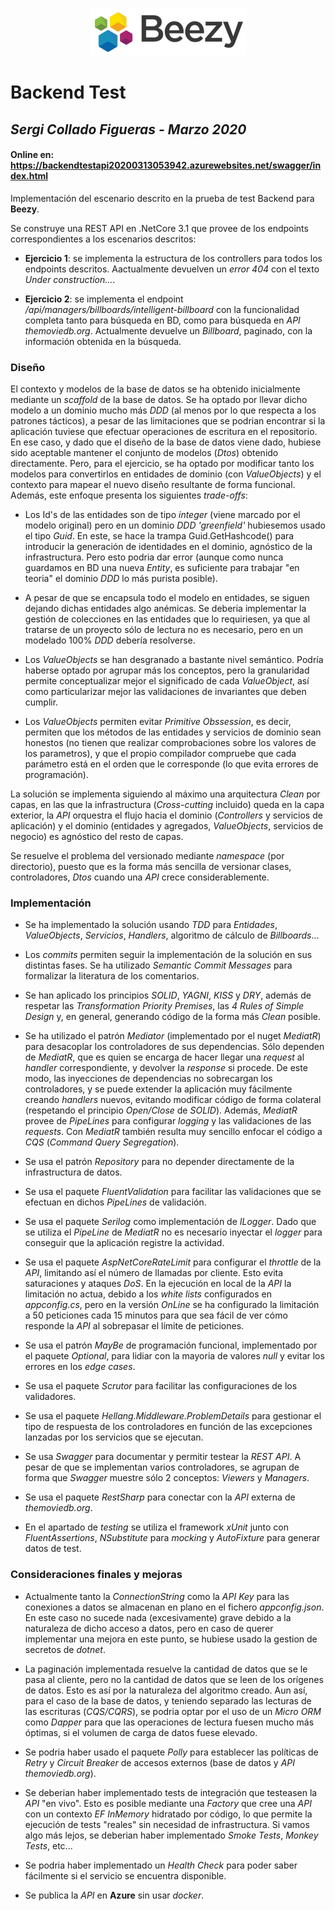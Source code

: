 <p align="center">
  <img src="/doc/logo.png" />  
</p>

# Backend Test
## _Sergi Collado Figueras - Marzo 2020_

#### Online en: https://backendtestapi20200313053942.azurewebsites.net/swagger/index.html

Implementación del escenario descrito en la prueba de test Backend para __Beezy__.

Se construye una REST API en .NetCore 3.1 que provee de los endpoints correspondientes a los escenarios descritos:

- __Ejercicio 1__: se implementa la estructura de los controllers para todos los endpoints descritos. Aactualmente devuelven un _error 404_ con el texto _Under construction..._.

- __Ejercicio 2__: se implementa el endpoint _/api/managers/billboards/intelligent-billboard_ con la funcionalidad completa tanto para búsqueda en BD, como para búsqueda en _API themoviedb.org_. Actualmente devuelve un _Billboard_, paginado, con la información obtenida en la búsqueda.

### Diseño

El contexto y modelos de la base de datos se ha obtenido inicialmente mediante un _scaffold_ de la base de datos. Se ha optado por llevar dicho modelo a un dominio mucho más _DDD_ (al menos por lo que respecta a los patrones tácticos), a pesar de las limitaciones que se podrian encontrar si la aplicación tuviese que efectuar operaciones de escritura en el repositorio. En ese caso, y dado que el diseño de la base de datos viene dado, hubiese sido aceptable mantener el conjunto de modelos (_Dtos_) obtenido directamente. Pero, para el ejercicio, se ha optado por modificar tanto los modelos para convertirlos en entidades de dominio (con _ValueObjects_) y el contexto para mapear el nuevo diseño resultante de forma funcional. Además, este enfoque presenta los siguientes _trade-offs_:

* Los Id's de las entidades son de tipo _integer_ (viene marcado por el modelo original) pero en un dominio _DDD 'greenfield'_ hubiesemos usado el tipo _Guid_. En este, se hace la trampa Guid.GetHashcode() para introducir la generación de identidades en el dominio, agnóstico de la infrastructura. Pero esto podria dar error (aunque como nunca guardamos en BD una nueva _Entity_, es suficiente para trabajar "en teoria" el dominio _DDD_ lo más purista posible).

* A pesar de que se encapsula todo el modelo en entidades, se siguen dejando dichas entidades algo anémicas. Se deberia implementar la gestión de colecciones en las entidades que lo requiriesen, ya que al tratarse de un proyecto sólo de lectura no es necesario, pero en un modelado 100% _DDD_ debería resolverse.

* Los _ValueObjects_ se han desgranado a bastante nivel semántico. Podría haberse optado por agrupar más los conceptos, pero la granularidad permite conceptualizar mejor el significado de cada _ValueObject_, así como particularizar mejor las validaciones de invariantes que deben cumplir.

* Los _ValueObjects_ permiten evitar _Primitive Obssession_, es decir, permiten que los métodos de las entidades y servicios de dominio sean honestos (no tienen que realizar comprobaciones sobre los valores de los parametros), y que el propio compilador compruebe que cada parámetro está en el orden que le corresponde (lo que evita errores de programación).

La solución se implementa siguiendo al máximo una arquitectura _Clean_ por capas, en las que la infrastructura (_Cross-cutting_ incluido) queda en la capa exterior, la _API_ orquestra el flujo hacia el dominio (_Controllers_ y servicios de aplicación) y el dominio (entidades y agregados, _ValueObjects_, servicios de negocio) es agnóstico del resto de capas.

Se resuelve el problema del versionado mediante _namespace_ (por directorio), puesto que es la forma más sencilla de versionar clases, controladores, _Dtos_ cuando una _API_ crece considerablemente.

### Implementación

* Se ha implementado la solución usando _TDD_ para _Entidades_, _ValueObjects_, _Servicios_, _Handlers_, algoritmo de cálculo de _Billboards_...

* Los _commits_ permiten seguir la implementación de la solución en sus distintas fases. Se ha utilizado _Semantic Commit Messages_ para formalizar la literatura de los comentarios.

* Se han aplicado los principios _SOLID_, _YAGNI_, _KISS_ y _DRY_, además de respetar las _Transformation Priority Premises_, las _4 Rules of Simple Design_ y, en general, generando código de la forma más _Clean_ posible.

* Se ha utilizado el patrón _Mediator_ (implementado por el nuget _MediatR_) para desacoplar los controladores de sus dependencias. Sólo dependen de _MediatR_, que es quien se encarga de hacer llegar una _request_ al _handler_ correspondiente, y devolver la _response_ si procede. De este modo, las inyecciones de dependencias no sobrecargan los controladores, y se puede extender la aplicación muy fácilmente creando _handlers_ nuevos, evitando modificar código de forma colateral (respetando el principio _Open/Close_ de _SOLID_). Además, _MediatR_ provee de _PipeLines_ para configurar _logging_ y las validaciones de las _requests_. Con _MediatR_ también resulta muy sencillo enfocar el código a _CQS_ (_Command Query Segregation_).

* Se usa el patrón _Repository_ para no depender directamente de la infrastructura de datos.

* Se usa el paquete _FluentValidation_ para facilitar las validaciones que se efectuan en dichos _PipeLines_ de validación.

* Se usa el paquete _Serilog_ como implementación de _ILogger_. Dado que se utiliza el _PipeLine_ de _MediatR_ no es necesario inyectar el _logger_ para conseguir que la aplicación registre la actividad.

* Se usa el paquete _AspNetCoreRateLimit_ para configurar el _throttle_ de la _API_, limitando así el número de llamadas por cliente. Esto evita saturaciones y ataques _DoS_. En la ejecución en local de la _API_ la limitación no actua, debido a los _white lists_ configurados en _appconfig.cs_, pero en la versión _OnLine_ se ha configurado la limitación a 50 peticiones cada 15 minutos para que sea fácil de ver cómo responde la _API_ al sobrepasar el límite de peticiones.

* Se usa el patrón _MayBe_ de programación funcional, implementado por el paquete _Optional_, para lidiar con la mayoria de valores _null_ y evitar los errores en los _edge cases_.

* Se usa el paquete _Scrutor_ para facilitar las configuraciones de los validadores.

* Se usa el paquete _Hellang.Middleware.ProblemDetails_ para gestionar el tipo de respuesta de los controladores en función de las excepciones lanzadas por los servicios que se ejecutan.

* Se usa _Swagger_ para documentar y permitir testear la _REST API_. A pesar de que se implementan varios controladores, se agrupan de forma que _Swagger_ muestre sólo 2 conceptos: _Viewers_ y _Managers_.

* Se usa el paquete _RestSharp_ para conectar con la _API_ externa de _themoviedb.org_.

* En el apartado de _testing_ se utiliza el framework _xUnit_ junto con _FluentAssertions_, _NSubstitute_ para _mocking_ y _AutoFixture_ para generar datos de test.

### Consideraciones finales y mejoras

* Actualmente tanto la _ConnectionString_ como la _API Key_ para las conexiones a datos se almacenan en plano en el fichero _appconfig.json_. En este caso no sucede nada (excesivamente) grave debido a la naturaleza de dicho acceso a datos, pero en caso de querer implementar una mejora en este punto, se hubiese usado la gestion de secretos de _dotnet_.

* La paginación implementada resuelve la cantidad de datos que se le pasa al cliente, pero no la cantidad de datos que se leen de los orígenes de datos. Esto es así por la naturaleza del algoritmo creado. Aun así, para el caso de la base de datos, y teniendo separado las lecturas de las escrituras (_CQS/CQRS_), se podria optar por el uso de un _Micro ORM_ como _Dapper_ para que las operaciones de lectura fuesen mucho más óptimas, si el volumen de carga de datos fuese elevado.

* Se podria haber usado el paquete _Polly_ para establecer las políticas de _Retry_ y _Circuit Breaker_ de accesos externos (base de datos y _API themoviedb.org_).

* Se deberian haber implementado tests de integración que testeasen la _API_ "en vivo". Esto es posible mediante una _Factory_ que cree una _API_ con un contexto _EF InMemory_ hidratado por código, lo que permite la ejecución de tests "reales" sin necesidad de infrastructura. Si vamos algo más lejos, se deberian haber implementado _Smoke Tests_, _Monkey Tests_, etc...

* Se podria haber implementado un _Health Check_ para poder saber fácilmente si el servicio se encuentra disponible.

* Se publica la _API_ en __Azure__ sin usar _docker_.
